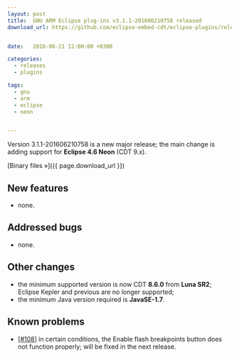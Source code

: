 ```yaml
---
layout: post
title:  GNU ARM Eclipse plug-ins v3.1.1-201606210758 released
download_url: https://github.com/eclipse-embed-cdt/eclipse-plugins/releases/tag/v3.1.1-201606210758


date:   2016-06-21 12:00:00 +0300

categories:
  - releases
  - plugins

tags:
  - gnu
  - arm
  - eclipse
  - neon


---
```


Version 3.1.1-201606210758 is a new major release; the main change is adding support for **Eclipse 4.6 Neon** (CDT 9.x).

[Binary files »]({{ page.download_url }})

## New features

- none.

## Addressed bugs

- none.

## Other changes

- the minimum supported version is now CDT **8.6.0** from **Luna SR2**; Eclipse Kepler and previous are no longer supported;
- the minimum Java version required is **JavaSE-1.7**.

## Known problems

- [[#108](https://github.com/gnu-mcu-eclipse/eclipse-plugins/issues/108)] in certain conditions, the Enable flash breakpoints button does not function properly; will be fixed in the next release.
